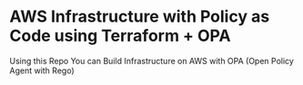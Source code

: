# AWS Infrastructure with Policy as Code using Terraform + OPA
Using this Repo You can Build Infrastructure on AWS with OPA (Open Policy Agent with Rego)
